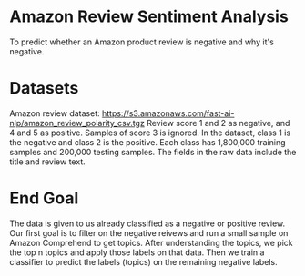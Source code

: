 # Amazon Review Sentiment Analysis
To predict whether an Amazon product review is negative and why it's negative.

# Datasets
Amazon review dataset: https://s3.amazonaws.com/fast-ai-nlp/amazon_review_polarity_csv.tgz
Review score 1 and 2 as negative, and 4 and 5 as positive. Samples of score 3 is ignored. 
In the dataset, class 1 is the negative and class 2 is the positive. 
Each class has 1,800,000 training samples and 200,000 testing samples.
The fields in the raw data include the title and review text.

# End Goal
The data is given to us already classified as a negative or positive review. Our first goal is to filter on the negative reivews and run a small sample on Amazon Comprehend to get topics. After understanding the topics, we pick the top n topics and apply those labels on that data. Then we train a classifier to predict the labels (topics) on the remaining negative labels. 
